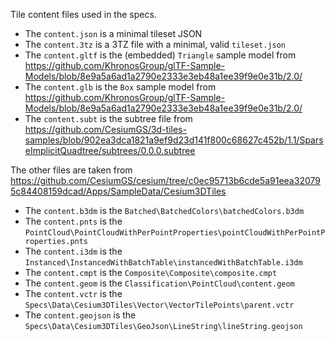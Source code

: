 Tile content files used in the specs.

- The `content.json` is a minimal tileset JSON
- The `content.3tz` is a 3TZ file with a minimal, valid `tileset.json`
- The `content.gltf` is the (embedded) `Triangle` sample model from https://github.com/KhronosGroup/glTF-Sample-Models/blob/8e9a5a6ad1a2790e2333e3eb48a1ee39f9e0e31b/2.0/
- The `content.glb` is the `Box` sample model from https://github.com/KhronosGroup/glTF-Sample-Models/blob/8e9a5a6ad1a2790e2333e3eb48a1ee39f9e0e31b/2.0/
- The `content.subt` is the subtree file from https://github.com/CesiumGS/3d-tiles-samples/blob/902ea3dca1821a9ef9d23d141f800c68627c452b/1.1/SparseImplicitQuadtree/subtrees/0.0.0.subtree 

The other files are taken from https://github.com/CesiumGS/cesium/tree/c0ec95713b6cde5a91eea320795c84408159dcad/Apps/SampleData/Cesium3DTiles

- The `content.b3dm` is the `Batched\BatchedColors\batchedColors.b3dm`
- The `content.pnts` is the `PointCloud\PointCloudWithPerPointProperties\pointCloudWithPerPointProperties.pnts`
- The `content.i3dm` is the `Instanced\InstancedWithBatchTable\instancedWithBatchTable.i3dm`
- The `content.cmpt` is the `Composite\Composite\composite.cmpt`
- The `content.geom` is the `Classification\PointCloud\content.geom`
- The `content.vctr` is the `Specs\Data\Cesium3DTiles\Vector\VectorTilePoints\parent.vctr`
- The `content.geojson` is the `Specs\Data\Cesium3DTiles\GeoJson\LineString\lineString.geojson`

